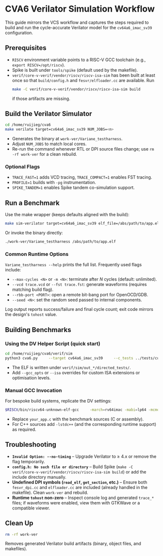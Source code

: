 # CVA6 Verilator Simulation Workflow

This guide mirrors the VCS workflow and captures the steps required to build and run the cycle-accurate Verilator model for the `cv64a6_imac_sv39` configuration.

## Prerequisites
- `RISCV` environment variable points to a RISC-V GCC toolchain (e.g., `export RISCV=/opt/riscv`).
- Spike is built under `tools/spike` (default used by the makefile).
- `verif/core-v-verif/vendor/riscv/riscv-isa-sim` has been built at least once so that `build/config.h` and `fesvr/elfloader.cc` are available. Run  
  ```bash
  make -C verif/core-v-verif/vendor/riscv/riscv-isa-sim build
  ```
  if those artifacts are missing.

## Build the Verilator Simulator
```bash
cd /home/ruijieg/cva6
make verilate target=cv64a6_imac_sv39 NUM_JOBS=<n>
```

- Generates the binary at `work-ver/Variane_testharness`.
- Adjust `NUM_JOBS` to match local cores.
- Re-run the command whenever RTL or DPI source files change; use `rm -rf work-ver` for a clean rebuild.

### Optional Flags
- `TRACE_FAST=1` adds VCD tracing, `TRACE_COMPACT=1` enables FST tracing.
- `PROFILE=1` builds with `-pg` instrumentation.
- `SPIKE_TANDEM=1` enables Spike tandem co-simulation support.

## Run a Benchmark
Use the make wrapper (keeps defaults aligned with the build):
```bash
make sim-verilator target=cv64a6_imac_sv39 elf_file=/abs/path/to/app.elf
```

Or invoke the binary directly:
```bash
./work-ver/Variane_testharness /abs/path/to/app.elf
```

### Common Runtime Options
`Variane_testharness --help` prints the full list. Frequently used flags include:
- `--max-cycles <N>` or `-m <N>`: terminate after *N* cycles (default: unlimited).
- `--vcd trace.vcd` or `--fst trace.fst`: generate waveforms (requires matching build flag).
- `--rbb-port <PORT>`: open a remote bit-bang port for OpenOCD/GDB.
- `--seed <N>`: set the random seed passed to internal components.

Log output reports success/failure and final cycle count; exit code mirrors the design's `tohost` value.

## Building Benchmarks

### Using the DV Helper Script (quick start)
```bash
cd /home/ruijieg/cva6/verif/sim
python3 cva6.py     --target cv64a6_imac_sv39     --c_tests ../tests/custom/hello_world/hello_world.c     --co     --gcc_opts "-O2 -static -nostdlib -nostartfiles -lgcc"     --linker ../../config/gen_from_riscv_config/linker/link.ld
```

- The ELF is written under `verif/sim/out_*/directed_tests/`.
- Add `--gcc_opts` or `--isa` overrides for custom ISA extensions or optimisation levels.

### Manual GCC Invocation
For bespoke build systems, replicate the DV settings:
```bash
$RISCV/bin/riscv64-unknown-elf-gcc     -march=rv64imac -mabi=lp64 -mcmodel=medany     -O2 -static -nostdlib -nostartfiles -lgcc -mno-relax     -Iverif/tests/custom/debug_test/bsp     verif/tests/custom/debug_test/bsp/crt0.S     verif/tests/custom/debug_test/bsp/handlers.S     verif/tests/custom/debug_test/bsp/vectors.S     verif/tests/custom/debug_test/bsp/syscalls.c     your_app.c     -T config/gen_from_riscv_config/linker/link.ld     -o your_app.elf
```

- Replace `your_app.c` with the benchmark sources (C or assembly).
- For C++ sources add `-lstdc++` (and the corresponding runtime support) as required.

## Troubleshooting
- **`Invalid Option: --no-timing`** – Upgrade Verilator to ≥ 4.x or remove the flag temporarily.
- **`config.h: No such file or directory`** – Build Spike (`make -C verif/core-v-verif/vendor/riscv/riscv-isa-sim build`) or add the include directory manually.
- **Undefined DPI symbols (`read_elf`, `get_section`, etc.)** – Ensure both `fesvr_dpi.cc` and `elfloader.cc` are included (already handled in the makefile). Clean `work-ver` and rebuild.
- **Runtime `tohost` non-zero** – Inspect console log and generated `trace_*` files; if waveforms were enabled, view them with GTKWave or a compatible viewer.

## Clean Up
```bash
rm -rf work-ver
```
Removes generated Verilator build artifacts (binary, object files, and makefiles).
